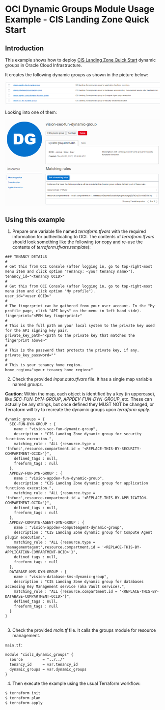 # OCI Dynamic Groups Module Usage Example - CIS Landing Zone Quick Start

## Introduction

This example shows how to deploy [CIS Landing Zone Quick Start](https://github.com/oracle-quickstart/oci-cis-landingzone-quickstart) dynamic groups in Oracle Cloud Infrastructure.

It creates the following dynamic groups as shown in the picture below:

![Dynamic Groups](./images/dynamic-groups.PNG)

Looking into one of them:

![Security Functions Dynamic Group](./images/security-functions-dynamic-group.PNG)

## Using this example
1. Prepare one variable file named *terraform.tfvars* with the required information for authenticating to OCI. The contents of *terraform.tfvars* should look something like the following (or copy and re-use the contents of *terraform.tfvars.template*):

```
### TENANCY DETAILS
#
# Get this from OCI Console (after logging in, go to top-right-most menu item and click option "Tenancy: <your tenancy name>").
tenancy_id="<tenancy OCID>"
#
# Get this from OCI Console (after logging in, go to top-right-most menu item and click option "My profile").
user_id="<user OCID>"
#
# The fingerprint can be gathered from your user account. In the "My profile page, click "API keys" on the menu in left hand side).
fingerprint="<PEM key fingerprint>"
#
# This is the full path on your local system to the private key used for the API signing key pair.
private_key_path="<path to the private key that matches the fingerprint above>"
#
# This is the password that protects the private key, if any.
private_key_password=""
#
# This is your tenancy home region.
home_region="<your tenancy home region>"
```

2. Check the provided *input.auto.tfvars* file. It has a single map variable named *groups*. 

**Caution**: Within the map, each object is identified by a key (in uppercase), like *SEC-FUN-DYN-GROUP*, *APPDEV-FUN-DYN-GROUP*, etc. These can actually be any strings, but once defined they MUST NOT be changed, or Terraform will try to recreate the dynamic groups upon *terraform apply*.

```
dynamic_groups = {  
  SEC-FUN-DYN-GROUP : { 
    name : "vision-sec-fun-dynamic-group",  
    description : "CIS Landing Zone dynamic group for security functions execution.",      
    matching_rule : "ALL {resource.type = 'fnfunc',resource.compartment.id = '<REPLACE-THIS-BY-SECURITY-COMPARTMENT-OCID>'}", 
    defined_tags : null, 
    freeform_tags : null
  },
  APPDEV-FUN-DYN-GROUP : { 
    name : "vision-appdev-fun-dynamic-group",  
    description : "CIS Landing Zone dynamic group for application functions execution.",      
    matching_rule : "ALL {resource.type = 'fnfunc',resource.compartment.id = '<REPLACE-THIS-BY-APPLICATION-COMPARTMENT-OCID>'}", 
    defined_tags : null, 
    freeform_tags : null
  },  
  APPDEV-COMPUTE-AGENT-DYN-GROUP : { 
    name : "vision-appdev-computeagent-dynamic-group",  
    description : "CIS Landing Zone dynamic group for Compute Agent plugin execution.",      
    matching_rule : "ALL {resource.type = 'managementagent',resource.compartment.id = '<REPLACE-THIS-BY-APPLICATION-COMPARTMENT-OCID>'}", 
    defined_tags : null, 
    freeform_tags : null
  },                                        
  DATABASE-KMS-DYN-GROUP : { 
    name : "vision-database-kms-dynamic-group",  
    description : "CIS Landing Zone dynamic group for databases accessing Key Management service (aka Vault service).",      
    matching_rule : "ALL {resource.compartment.id = '<REPLACE-THIS-BY-DATABASE-COMPARTMENT-OCID>'}", 
    defined_tags : null, 
    freeform_tags : null
  }
}
  
```

3. Check the provided *main.tf* file. It calls the groups module for resource management. 

`main.tf`:

```
module "cislz_dynamic_groups" {
  source         = "../../"
  tenancy_id     = var.tenancy_id
  dynamic_groups = var.dynamic_groups
}
```

4. Then execute the example using the usual Terraform workflow:

```
$ terraform init
$ terraform plan
$ terraform apply
```